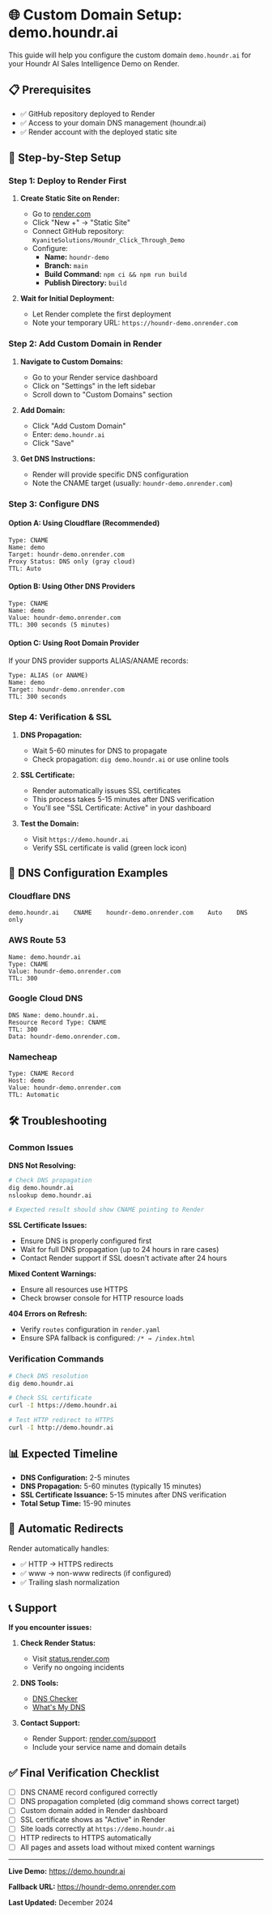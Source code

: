 # 🌐 Custom Domain Setup: demo.houndr.ai

This guide will help you configure the custom domain `demo.houndr.ai` for your Houndr AI Sales Intelligence Demo on Render.

## 📋 Prerequisites

- ✅ GitHub repository deployed to Render
- ✅ Access to your domain DNS management (houndr.ai)
- ✅ Render account with the deployed static site

## 🚀 Step-by-Step Setup

### Step 1: Deploy to Render First

1. **Create Static Site on Render:**
   - Go to [render.com](https://render.com)
   - Click "New +" → "Static Site"
   - Connect GitHub repository: `KyaniteSolutions/Houndr_Click_Through_Demo`
   - Configure:
     - **Name:** `houndr-demo`
     - **Branch:** `main`
     - **Build Command:** `npm ci && npm run build`
     - **Publish Directory:** `build`

2. **Wait for Initial Deployment:**
   - Let Render complete the first deployment
   - Note your temporary URL: `https://houndr-demo.onrender.com`

### Step 2: Add Custom Domain in Render

1. **Navigate to Custom Domains:**
   - Go to your Render service dashboard
   - Click on "Settings" in the left sidebar
   - Scroll down to "Custom Domains" section

2. **Add Domain:**
   - Click "Add Custom Domain"
   - Enter: `demo.houndr.ai`
   - Click "Save"

3. **Get DNS Instructions:**
   - Render will provide specific DNS configuration
   - Note the CNAME target (usually: `houndr-demo.onrender.com`)

### Step 3: Configure DNS

#### Option A: Using Cloudflare (Recommended)
```
Type: CNAME
Name: demo
Target: houndr-demo.onrender.com
Proxy Status: DNS only (gray cloud)
TTL: Auto
```

#### Option B: Using Other DNS Providers
```
Type: CNAME
Name: demo
Value: houndr-demo.onrender.com
TTL: 300 seconds (5 minutes)
```

#### Option C: Using Root Domain Provider
If your DNS provider supports ALIAS/ANAME records:
```
Type: ALIAS (or ANAME)
Name: demo
Target: houndr-demo.onrender.com
TTL: 300 seconds
```

### Step 4: Verification & SSL

1. **DNS Propagation:**
   - Wait 5-60 minutes for DNS to propagate
   - Check propagation: `dig demo.houndr.ai` or use online tools

2. **SSL Certificate:**
   - Render automatically issues SSL certificates
   - This process takes 5-15 minutes after DNS verification
   - You'll see "SSL Certificate: Active" in your dashboard

3. **Test the Domain:**
   - Visit `https://demo.houndr.ai`
   - Verify SSL certificate is valid (green lock icon)

## 🔧 DNS Configuration Examples

### Cloudflare DNS
```
demo.houndr.ai    CNAME    houndr-demo.onrender.com    Auto    DNS only
```

### AWS Route 53
```
Name: demo.houndr.ai
Type: CNAME
Value: houndr-demo.onrender.com
TTL: 300
```

### Google Cloud DNS
```
DNS Name: demo.houndr.ai.
Resource Record Type: CNAME
TTL: 300
Data: houndr-demo.onrender.com.
```

### Namecheap
```
Type: CNAME Record
Host: demo
Value: houndr-demo.onrender.com
TTL: Automatic
```

## 🛠 Troubleshooting

### Common Issues

**DNS Not Resolving:**
```bash
# Check DNS propagation
dig demo.houndr.ai
nslookup demo.houndr.ai

# Expected result should show CNAME pointing to Render
```

**SSL Certificate Issues:**
- Ensure DNS is properly configured first
- Wait for full DNS propagation (up to 24 hours in rare cases)
- Contact Render support if SSL doesn't activate after 24 hours

**Mixed Content Warnings:**
- Ensure all resources use HTTPS
- Check browser console for HTTP resource loads

**404 Errors on Refresh:**
- Verify `routes` configuration in `render.yaml`
- Ensure SPA fallback is configured: `/* → /index.html`

### Verification Commands

```bash
# Check DNS resolution
dig demo.houndr.ai

# Check SSL certificate
curl -I https://demo.houndr.ai

# Test HTTP redirect to HTTPS
curl -I http://demo.houndr.ai
```

## 📊 Expected Timeline

- **DNS Configuration:** 2-5 minutes
- **DNS Propagation:** 5-60 minutes (typically 15 minutes)
- **SSL Certificate Issuance:** 5-15 minutes after DNS verification
- **Total Setup Time:** 15-90 minutes

## 🔄 Automatic Redirects

Render automatically handles:
- ✅ HTTP → HTTPS redirects
- ✅ www → non-www redirects (if configured)
- ✅ Trailing slash normalization

## 📞 Support

**If you encounter issues:**

1. **Check Render Status:**
   - Visit [status.render.com](https://status.render.com)
   - Verify no ongoing incidents

2. **DNS Tools:**
   - [DNS Checker](https://dnschecker.org)
   - [What's My DNS](https://whatsmydns.net)

3. **Contact Support:**
   - Render Support: [render.com/support](https://render.com/support)
   - Include your service name and domain details

## ✅ Final Verification Checklist

- [ ] DNS CNAME record configured correctly
- [ ] DNS propagation completed (dig command shows correct target)
- [ ] Custom domain added in Render dashboard
- [ ] SSL certificate shows as "Active" in Render
- [ ] Site loads correctly at `https://demo.houndr.ai`
- [ ] HTTP redirects to HTTPS automatically
- [ ] All pages and assets load without mixed content warnings

---

**Live Demo:** https://demo.houndr.ai

**Fallback URL:** https://houndr-demo.onrender.com

**Last Updated:** December 2024

